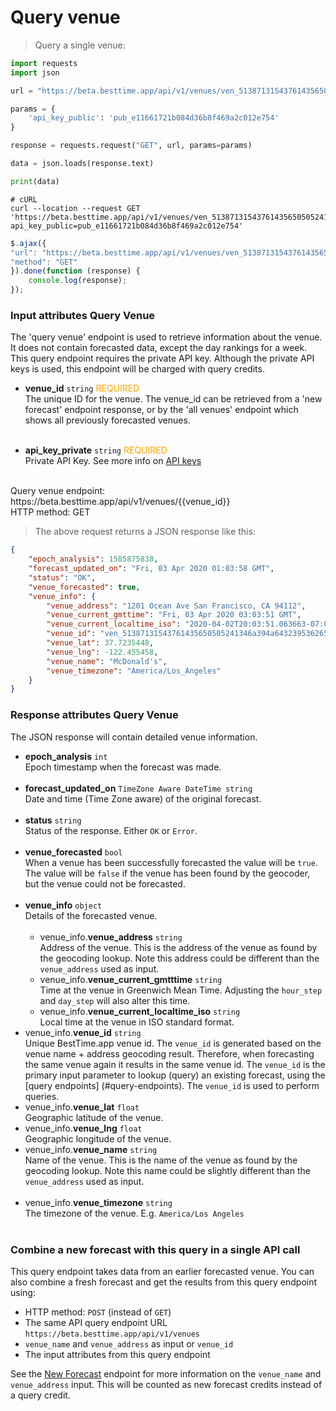 # Query venue

> Query a single venue:

```python
import requests
import json

url = "https://beta.besttime.app/api/v1/venues/ven_51387131543761435650505241346a394a6432395362654a496843"

params = {
    'api_key_public': 'pub_e11661721b084d36b8f469a2c012e754'
}

response = requests.request("GET", url, params=params)

data = json.loads(response.text)

print(data)
```

```shell
# cURL
curl --location --request GET 'https://beta.besttime.app/api/v1/venues/ven_51387131543761435650505241346a394a6432395362654a496843&
api_key_public=pub_e11661721b084d36b8f469a2c012e754'
```

```javascript
$.ajax({
"url": "https://beta.besttime.app/api/v1/venues/ven_51387131543761435650505241346a394a6432395362654a496843?api_key_public=pub_e11661721b084d36b8f469a2c012e754",
"method": "GET"
}).done(function (response) {
    console.log(response);
});
```

### Input attributes Query Venue

The 'query venue' endpoint is used to retrieve information about the venue. It does not contain forecasted data, except the day rankings for a week. This query endpoint requires the private API key. Although the private API keys is used, this endpoint will be charged with query credits.

- **venue_id** `string` <span style="color:orange">REQUIRED</span>  
 The unique ID for the venue. The venue_id can be retrieved from a 'new forecast' endpoint response, or by the 'all venues' endpoint which shows all previously forecasted venues.  
 &nbsp; 

- **api_key_private** `string` <span style="color:orange">REQUIRED</span>  
 Private API Key. See more info on [API keys](#api-reference)  
 &nbsp; 

<aside class="notice">
Query venue endpoint: https://beta.besttime.app/api/v1/venues/{{venue_id}}
</aside>

<aside class="notice">
HTTP method: GET
</aside>


> The above request returns a JSON response like this:

```json
{
    "epoch_analysis": 1585875838,
    "forecast_updated_on": "Fri, 03 Apr 2020 01:03:58 GMT",
    "status": "OK",
    "venue_forecasted": true,
    "venue_info": {
        "venue_address": "1201 Ocean Ave San Francisco, CA 94112",
        "venue_current_gmttime": "Fri, 03 Apr 2020 03:03:51 GMT",
        "venue_current_localtime_iso": "2020-04-02T20:03:51.063663-07:00",
        "venue_id": "ven_51387131543761435650505241346a394a6432395362654a496843",
        "venue_lat": 37.7235448,
        "venue_lng": -122.455458,
        "venue_name": "McDonald's",
        "venue_timezone": "America/Los_Angeles"
    }
}
```


### Response attributes Query Venue
The JSON response will contain detailed venue information.

- **epoch_analysis** `int`  
 Epoch timestamp when the forecast was made.  
 &nbsp; 
- **forecast_updated_on** `TimeZone Aware DateTime string`  
 Date and time (Time Zone aware) of the original forecast.  
 &nbsp; 
- **status** `string`  
 Status of the response. Either `OK` or `Error`.  
 &nbsp; 
- **venue_forecasted** `bool`  
  When a venue has been successfully forecasted the value will be `true`. The value will be `false` if the venue has been found by the geocoder, but the venue could not be forecasted.  
 &nbsp; 
- **venue_info** `object`  
 Details of the forecasted venue.  
 &nbsp; 
  - venue_info.**venue_address** `string`  
   Address of the venue. This is the address of the venue as found by the geocoding lookup. Note this address could be different than the `venue_address` used as input.  
  - venue_info.**venue_current_gmtttime** `string`  
   Time at the venue in Greenwich Mean Time. Adjusting the `hour_step` and `day_step` will also alter this time.  
  - venue_info.**venue_current_localtime_iso** `string`  
   Local time at the venue in ISO standard format.
  &nbsp;
 - venue_info.**venue_id** `string`  
   Unique BestTime.app venue id. The `venue_id` is generated based on the venue name + address geocoding result. Therefore, when forecasting the same venue again it results in the same venue id. The `venue_id` is the primary input parameter to lookup (query) an existing forecast, using the [query endpoints] (#query-endpoints).
   The `venue_id` is used to perform queries.
  &nbsp;
 - venue_info.**venue_lat** `float`  
   Geographic latitude of the venue.
  &nbsp;
 - venue_info.**venue_lng** `float`  
   Geographic longitude of the venue.
  &nbsp;
  - venue_info.**venue_name** `string`  
   Name of the venue. This is the name of the venue as found by the geocoding lookup. Note this name could be slightly different than the `venue_address` used as input.  
  &nbsp;
 - venue_info.**venue_timezone** `string`  
   The timezone of the venue. E.g. `America/Los Angeles`  
  &nbsp;

### Combine a new forecast with this query in a single API call
This query endpoint takes data from an earlier forecasted venue. You can also combine a fresh forecast and get the results from this query endpoint using:

-  HTTP method: `POST` (instead of `GET`)
-  The same API query endpoint URL `https://beta.besttime.app/api/v1/venues`
-  `venue_name` and `venue_address` as input or `venue_id`
- The input attributes from this query endpoint

See the [New Forecast](#forecast-new-link) endpoint for more information on the `venue_name` and `venue_address` input. This will be counted as new forecast credits instead of a query credit.